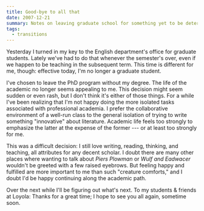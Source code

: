 ```yaml
---
title: Good-bye to all that
date: 2007-12-21
summary: Notes on leaving graduate school for something yet to be determined.
tags:
  - transitions
---
```


Yesterday I turned in my key to the English department's office for graduate students. Lately we've had to do that whenever the semester's over, even if we happen to be teaching in the subsequent term. This time is different for me, though: effective today, I'm no longer a graduate student.

I've chosen to leave the PhD program without my degree. The life of the academic no longer seems appealing to me. This decision might seem sudden or even rash, but I don't think it's either of those things. For a while I've been realizing that I'm not happy doing the more isolated tasks associated with professional academia. I prefer the collaborative environment of a well-run class to the general isolation of trying to write something "innovative" about literature. Academic life feels too strongly to emphasize the latter at the expense of the former --- or at least too strongly for me.

This was a difficult decision: I still love writing, reading, thinking, and teaching, all attributes for any decent scholar. I doubt there are many other places where wanting to talk about <cite>Piers Plowman</cite> or <cite lang="ase">Wulf and Eadwacer</cite> wouldn't be greeted with a few raised eyebrows. But feeling happy and fulfilled are more important to me than such "creature comforts," and I doubt I'd be happy continuing along the academic path.

Over the next while I'll be figuring out what's next. To my students & friends at Loyola: Thanks for a great time; I hope to see you all again, sometime soon.
